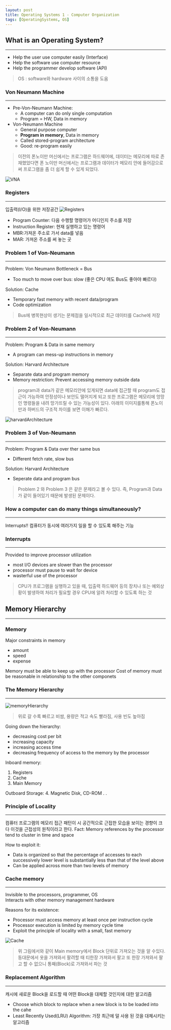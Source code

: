 ```yaml
---
layout: post
title: Operating Systems 1 - Computer Organization
tags: [OperatingSystems, OS]
---
```

## What is an Operating System?
***
- Help the user use computer easily (Interface)
- Help the software use computer resource
- Help the programmer develop software (API)

> OS : software와 hardware 사이의 소통을 도움

### Von Neumann Machine
***
- Pre-Von-Neumann Machine: 
	- A computer can do only single computation
	- Program = HW, Data in memory
- Von-Neumann Machine
	- General purpose computer
	- **Program in memory**, Data in memory
	- Called stored-program architecture
	- Good: re-program easily

> 이전의 폰노이만 머신에서는 프로그램은 하드웨어에, 데이터는 메모리에 따로 존재했었다면 폰 노이만 머신에서는 프로그램과 데이터가 메모리 안에 들어감으로써 프로그램을 좀 더 쉽게 할 수 있게 되었다.

![VNA](/assets/post_img/VNA.png "Von Neumann Architecture")

### Registers
***
입출력(I/O)을 위한 저장공간
![Registers](/assets/post_img/Registers.png "Registers")

- Program Counter: 다음 수행할 명령어가 어디인지 주소를 저장
- Instruction Register: 현재 실행하고 있는 명령어
- MBR:가져온 주소로 가서 data를 넣음
- MAR: 가져온 주소를 써 놓는 곳

### Problem 1 of Von-Neumann
***
Problem: Von Neumann Bottleneck = Bus
- Too much to move over bus: slow (좋은 CPU 여도 Bus도 좋아야 빠르다)

Solution: Cache
- Temporary fast memory with recent data/program
- Code optimization

> Bus에 병목현상이 생기는 문제점을 일시적으로 최근 데이터를 Cache에 저장

### Problem 2 of Von-Neumann
***
Problem: Program & Data in same memory
- A program can mess-up instructions in memory

Solution: Harvard Architecture
- Separate data and program memory
- Memory restriction: Prevent accessing memory outside data

> program과 data가 같은 메모리안에 있게되면 data에 접근할 때 program도 접근이 가능하여 안정성이나 보안도 떨어지게 되고 또한 프로그램은 메모리에 엉망인 명령들을 내려 망가뜨릴 수 있는 가능성이 있다. 아래의 이미지를통해 폰노이만과 하버드의 구조적 차이를 보면 이해가 빠르다.

![harvardArchitecture](/assets/post_img/harvardA.png)

### Problem 3 of Von-Neumann
***
Problem: Program & Data over ther same bus
- Different fetch rate, slow bus

Solution: Harvard Architecture
- Seperate data and program bus

> Problem 2 와 Problem 3 은 같은 문제라고 볼 수 있다. 즉, Program과 Data가 같이 들어있기 때문에 발생된 문제이다.

### How a computer can do many things simultaneously?
***
Interrupts!! 
컴퓨터가 동시에 여러가지 일을 할 수 있도록 해주는 기능

### Interrupts
***
Provided to improve processor utilization
- most I/O devices are slower than the processor
- processor must pause to wait for device
- wasterful use of the processor

> CPU가 프로그램을 실행하고 있을 때, 입출력 하드웨어 등의 장치나 또는 예외상황이 발생하여 처리가 필요할 경우 CPU에 알려 처리할 수 있도록 하는 것

## Memory Hierarchy
***
### Memory
Major constraints in memory
- amount
- speed
- expense

Memory must be able to keep up with the processor
Cost of memory must be reasonable in relationship to the other componets

### The Memory Hierarchy
***
![memoryHierarchy](/assets/post_img/memoryHierarchy.png)

> 위로 갈 수록 빠르고 비쌈, 용량은 적고 속도 빨라짐, 사용 빈도 높아짐

Going down the hierarchy:
- decreasing cost per bit
- increasing capacity
- increasing access time
- decreasing frequency of access to the memory by the processor

Inboard memory:
1. Registers
2. Cache
3. Main Memory

Outboard Storage:
4. Magnetic Disk, CD-ROM . .

### Principle of Locality
***
컴퓨터 프로그램의 메모리 접근 패턴이 시 공간적으로 근접한 모습을 보이는 경향이 크다 이것을 근접성의 원칙이라고 한다.
Fact: Memory references by the processor tend to cluster in time and space

How to exploit it:
- Data is organized so that the percentage of accesses to each successively lower level is substantially less than that of the level above
- Can be applied across more than two levels of memory

### Cache memory
***
Invisible to the processors, programmer, OS  
Interacts with other memory management hardware  

Reasons for its existence:
- Processor must access memory at least once per instruction cycle
- Processor execution is limited by memory cycle time
- Exploit the principle of locality with a small, fast memory

![Cache](/assets/post_img/CacheOrganization.png)

> 위 그림에서와 같이 Main memory에서 Block 단위로 가져오는 것을 알 수있다.
동대문에서 옷을 가져와서 팔려할 때 티한장 가져와서 팔고 또 한장 가져와서 팔고 할 수 없으니 통째(Block)로 가져와서 파는 것

### Replacement Algorithm
***
캐시에 새로운 Block을 로드할 때 어떤 Block을 대체할 것인지에 대한 알고리즘

- Choose which block to replace when a new block is to be loaded into the cahe
- Least Recently Used(LRU) Algorithm: 가장 최근에 덜 사용 된 것을 대체시키는 알고리즘
